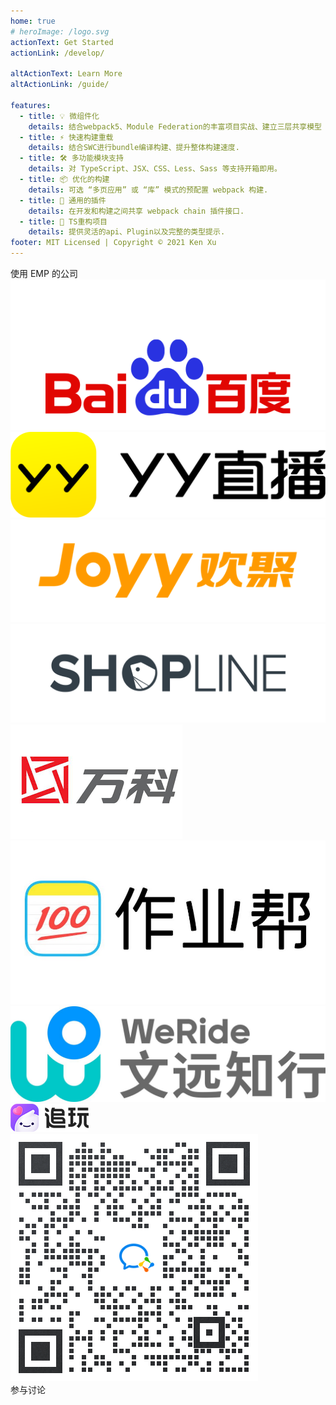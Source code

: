 ```yaml
---
home: true
# heroImage: /logo.svg
actionText: Get Started
actionLink: /develop/

altActionText: Learn More
altActionLink: /guide/

features:
  - title: 💡 微组件化
    details: 结合webpack5、Module Federation的丰富项目实战、建立三层共享模型
  - title: ⚡️ 快速构建重载
    details: 结合SWC进行bundle编译构建、提升整体构建速度.
  - title: 🛠️ 多功能模块支持
    details: 对 TypeScript、JSX、CSS、Less、Sass 等支持开箱即用。
  - title: 📦 优化的构建
    details: 可选 “多页应用” 或 “库” 模式的预配置 webpack 构建.
  - title: 🔩 通用的插件
    details: 在开发和构建之间共享 webpack chain 插件接口.
  - title: 🔑 TS重构项目
    details: 提供灵活的api、Plugin以及完整的类型提示.
footer: MIT Licensed | Copyright © 2021 Ken Xu
---
```


<div class="companiesWarp">
  <div class="companies">使用 EMP 的公司</div>
  <div class="logoWarp">
  <img class="baidu logo"  src="./img/logo/baidu.png"/>
  <img class="logo yy"  src="./img/logo/yylive.png"/>
  <img class="logo joyy"  src="./img/logo/joyy.png"/>
  <img class="logo shopline"  src="./img/logo/shopline.png"/>
  <img class="logo wanke"  src="./img/logo/wanke.png"/>
  <img class="logo"  src="./img/logo/zuoyebang.jpeg"/>
  <img class="logo weride"  src="./img/logo/weride.jpeg"/>
  <img class="logo zhuiwan"  src="./img/logo/zhuiwan.png"/>
  </div>
</div>

<div class="contact">
  <img src="./img/contact_me_qr.png" />
  <div class="footer">参与讨论</div>
</div>

<script setup>
import fetchReleaseTag from './.vitepress/theme/fetchReleaseTag.js'
fetchReleaseTag()
</script>

